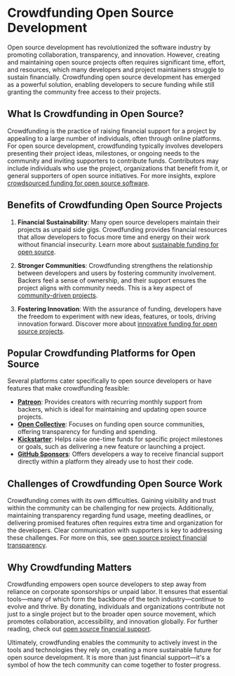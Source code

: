 # Crowdfunding Open Source Development

Open source development has revolutionized the software industry by promoting collaboration, transparency, and innovation. However, creating and maintaining open source projects often requires significant time, effort, and resources, which many developers and project maintainers struggle to sustain financially. Crowdfunding open source development has emerged as a powerful solution, enabling developers to secure funding while still granting the community free access to their projects.

## What Is Crowdfunding in Open Source?

Crowdfunding is the practice of raising financial support for a project by appealing to a large number of individuals, often through online platforms. For open source development, crowdfunding typically involves developers presenting their project ideas, milestones, or ongoing needs to the community and inviting supporters to contribute funds. Contributors may include individuals who use the project, organizations that benefit from it, or general supporters of open source initiatives. For more insights, explore [crowdsourced funding for open source software](https://www.license-token.com/wiki/crowdsourced-funding-for-open-source-software).

## Benefits of Crowdfunding Open Source Projects

1. **Financial Sustainability**: Many open source developers maintain their projects as unpaid side gigs. Crowdfunding provides financial resources that allow developers to focus more time and energy on their work without financial insecurity. Learn more about [sustainable funding for open source](https://www.license-token.com/wiki/sustainable-funding-for-open-source).

2. **Stronger Communities**: Crowdfunding strengthens the relationship between developers and users by fostering community involvement. Backers feel a sense of ownership, and their support ensures the project aligns with community needs. This is a key aspect of [community-driven projects](https://www.license-token.com/wiki/community-driven-projects).

3. **Fostering Innovation**: With the assurance of funding, developers have the freedom to experiment with new ideas, features, or tools, driving innovation forward. Discover more about [innovative funding for open source projects](https://www.license-token.com/wiki/innovative-funding-for-open-source-projects).

## Popular Crowdfunding Platforms for Open Source

Several platforms cater specifically to open source developers or have features that make crowdfunding feasible:

- **[Patreon](https://www.patreon.com/)**: Provides creators with recurring monthly support from backers, which is ideal for maintaining and updating open source projects.
- **[Open Collective](https://opencollective.com/)**: Focuses on funding open source communities, offering transparency for funding and spending.
- **[Kickstarter](https://www.kickstarter.com/)**: Helps raise one-time funds for specific project milestones or goals, such as delivering a new feature or launching a project.
- **[GitHub Sponsors](https://github.com/sponsors)**: Offers developers a way to receive financial support directly within a platform they already use to host their code.

## Challenges of Crowdfunding Open Source Work

Crowdfunding comes with its own difficulties. Gaining visibility and trust within the community can be challenging for new projects. Additionally, maintaining transparency regarding fund usage, meeting deadlines, or delivering promised features often requires extra time and organization for the developers. Clear communication with supporters is key to addressing these challenges. For more on this, see [open source project financial transparency](https://www.license-token.com/wiki/open-source-project-financial-transparency).

## Why Crowdfunding Matters

Crowdfunding empowers open source developers to step away from reliance on corporate sponsorships or unpaid labor. It ensures that essential tools—many of which form the backbone of the tech industry—continue to evolve and thrive. By donating, individuals and organizations contribute not just to a single project but to the broader open source movement, which promotes collaboration, accessibility, and innovation globally. For further reading, check out [open source financial support](https://www.license-token.com/wiki/open-source-financial-support).

Ultimately, crowdfunding enables the community to actively invest in the tools and technologies they rely on, creating a more sustainable future for open source development. It is more than just financial support—it's a symbol of how the tech community can come together to foster progress.